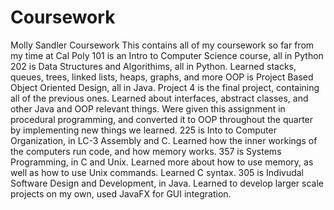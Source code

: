 # Coursework
Molly Sandler Coursework
This contains all of my coursework so far from my time at Cal Poly
101 is an Intro to Computer Science course, all in Python
202 is Data Structures and Algorithims, all in Python. Learned stacks, queues, trees, linked lists, heaps, graphs, and more
OOP is Project Based Object Oriented Design, all in Java. Project 4 is the final project, containing all of the previous ones. Learned about interfaces, abstract classes, and other Java and OOP relevant things. Were given this assignment in procedural programming, and converted it to OOP throughout the quarter by implementing new things we learned. 
225 is Into to Computer Organization, in LC-3 Assembly and C. Learned how the inner workings of the computers run code, and how memory works. 
357 is Systems Programming, in C and Unix. Learned more about how to use memory, as well as how to use Unix commands. Learned C syntax. 
305 is Indivudal Software Design and Development, in Java. Learned to develop larger scale projects on my own, used JavaFX for GUI integration.
